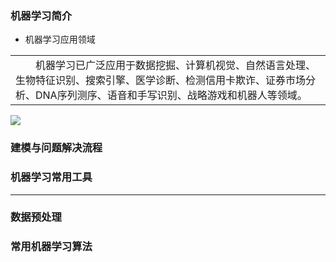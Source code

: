 ### 机器学习简介 ###

- 机器学习应用领域

<table><tr><td>&emsp;&emsp;机器学习已广泛应用于数据挖掘、计算机视觉、自然语言处理、生物特征识别、搜索引擎、医学诊断、检测信用卡欺诈、证券市场分析、DNA序列测序、语音和手写识别、战略游戏和机器人等领域。</table></tr></td>

![](https://i.imgur.com/NMWaXEz.png)

### 建模与问题解决流程 ###

### 机器学习常用工具 ###

----------

### 数据预处理 ###

### 常用机器学习算法 ###


